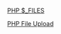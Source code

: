 [PHP $_FILES](https://www.tutorialspoint.com/php-files)

[PHP File Upload](https://www.w3schools.com/php/php_file_upload.asp)